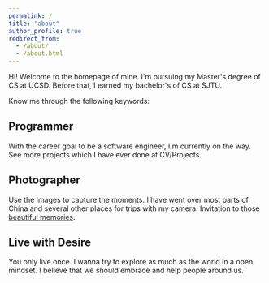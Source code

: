 ```yaml
---
permalink: /
title: "about"
author_profile: true
redirect_from: 
  - /about/
  - /about.html
---
```


Hi! Welcome to the homepage of mine. I'm pursuing my Master's degree of CS at UCSD. Before that, I earned my bachelor's of CS at SJTU.

Know me through the following keywords:

## Programmer
With the career goal to be a software engineer, I'm currently on the way. See more projects which I have ever done at CV/Projects.

## Photographer
Use the images to capture the moments. I have went over most parts of China and several other places for trips with my camera. Invitation to those [beautiful memories](https://dreamy-dubinsky-6503df.netlify.app). 

## Live with Desire
You only live once. I wanna try to explore as much as the world in a open mindset. I believe that we should embrace and help people around us.
